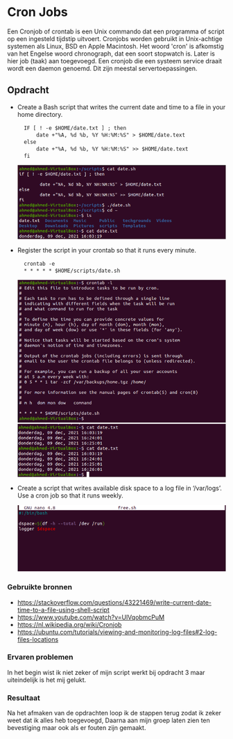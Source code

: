 # Cron Jobs

Een Cronjob of crontab is een Unix commando dat een programma of script op een ingesteld tijdstip uitvoert. Cronjobs worden gebruikt in Unix-achtige systemen als Linux, BSD en Apple Macintosh. Het woord 'cron' is afkomstig van het Engelse woord chronograph, dat een soort stopwatch is. Later is hier job (taak) aan toegevoegd. Een cronjob die een systeem service draait wordt een daemon genoemd. Dit zijn meestal servertoepassingen.


## Opdracht

- Create a Bash script that writes the current date and time to a file in your home directory.

        IF [ ! -e $HOME/date.txt ] ; then
            date +"%A, %d %b, %Y %H:%M:%S" > $HOME/date.text
        else
            date +"%A, %d %b, %Y %H:%M:%S" >> $HOME/date.text
        fi

    ![SCREENSHOT](../00_includes/Linux11-01.png)

- Register the script in your crontab so that it runs every minute.

        crontab -e
        * * * * * $HOME/scripts/date.sh

    ![SCREENSHOT](../00_includes/Linux11-02.png)
    ![SCREENSHOT](../00_includes/Linux11-03.png)   

- Create a script that writes available disk space to a log file in ‘/var/logs’. Use a cron job so that it runs weekly.

    ![SCREENSHOT](../00_includes/Linux11-04.png)

### Gebruikte bronnen

- https://stackoverflow.com/questions/43221469/write-current-date-time-to-a-file-using-shell-script
- https://www.youtube.com/watch?v=UlVqobmcPuM
- https://nl.wikipedia.org/wiki/Cronjob
- https://ubuntu.com/tutorials/viewing-and-monitoring-log-files#2-log-files-locations


### Ervaren problemen

In het begin wist ik niet zeker of mijn script werkt bij opdracht 3 maar uiteindelijk is het mij gelukt.

### Resultaat

Na het afmaken van de opdrachten loop ik de stappen terug zodat ik zeker weet dat ik alles heb toegevoegd, Daarna aan mijn groep laten zien ten bevestiging maar ook als er fouten zijn gemaakt.
